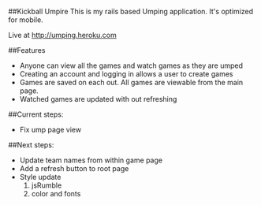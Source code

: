 
##Kickball Umpire
This is my rails based Umping application. It's optimized for mobile.

Live at http://umping.heroku.com

##Features
* Anyone can view all the games and watch games as they are umped
* Creating an account and logging in allows a user to create games
* Games are saved on each out. All games are viewable from the main page.
* Watched games are updated with out refreshing


##Current steps:
* Fix ump page view

##Next steps:

* Update team names from within game page
* Add a refresh button to root page
* Style update
  1. jsRumble
  2. color and fonts